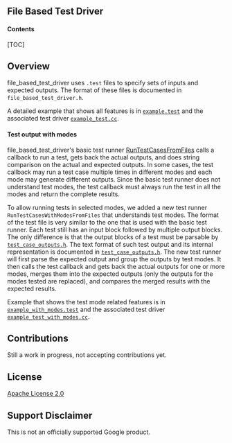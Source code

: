 ## File Based Test Driver

#### Contents

[TOC]

## Overview

file_based_test_driver
uses `.test` files to specify sets of inputs and expected outputs. The format
of these files is documented in `file_based_test_driver.h`.

A detailed example that shows all features is in
[`example.test`](example.test) and the associated test driver
[`example_test.cc`](example_test.cc).

#### Test output with modes

file_based_test_driver's basic test runner
[RunTestCasesFromFiles](file_based_test_driver.h)
calls a callback to run a test, gets back the actual outputs, and does string
comparison on the actual and expected outputs. In some cases, the test callback
may run a test case multiple times in different modes and each mode may generate
different outputs. Since the basic test runner does not understand test modes,
the test callback must always run the test in all the modes and return the
complete results.

To allow running tests in selected modes, we added a new test runner
`RunTestCasesWithModesFromFiles`
that understands test modes. The format of the test file is very similar to the
one that is used with the basic test runner. Each test still has an input block
followed by multiple output blocks. The only difference is that the output
blocks of a test must be parsable by
[`test_case_outputs.h`](test_case_outputs.h).
The text format of such test output and its internal representation is
documented in
[`test_case_outputs.h`](test_case_outputs.h).
The new test runner will first parse the expected output and group the outputs
by test modes. It then calls the test callback and gets back the actual outputs
for one or more modes, merges them into the expected outputs (only the outputs
for the modes tested are replaced), and compares the merged results with the
expected results.

Example that shows the test mode related features is in
[`example_with_modes.test`](example_with_modes.test)
and
the associated test driver
[`example_test_with_modes.cc`](example_test_with_modes.cc).

## Contributions

Still a work in progress, not accepting contributions yet.

## License

[Apache License 2.0](LICENSE)

## Support Disclaimer
This is not an officially supported Google product.
